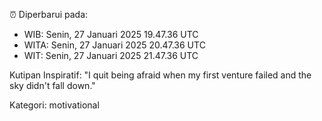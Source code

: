 ⏰ Diperbarui pada:
- WIB: Senin, 27 Januari 2025 19.47.36 UTC
- WITA: Senin, 27 Januari 2025 20.47.36 UTC
- WIT: Senin, 27 Januari 2025 21.47.36 UTC

Kutipan Inspiratif:
"I quit being afraid when my first venture failed and the sky didn't fall down."


Kategori: motivational

